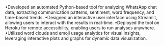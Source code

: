 •Developed an automated Python-based tool for analyzing WhatsApp chat data, extracting communication patterns, sentiment, word frequency, and time-based trends.
•Designed an interactive user interface using Streamlit, allowing users to interact with the results in real-time.
•Deployed the tool on Heroku for remote accessibility, enabling users to run analyses anywhere.
•Utilized word clouds and emoji usage analytics for visual insights, leveraging interactive plots and graphs for dynamic data visualization.
